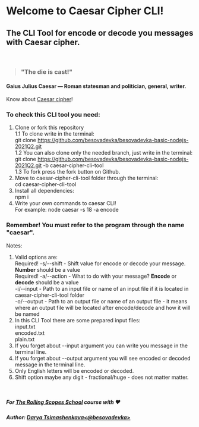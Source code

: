 # Welcome to Caesar Cipher CLI!
## The CLI Tool for encode or decode you messages with Caesar cipher.   
&nbsp;
> ### "The die is cast!"  

#### Gaius Julius Caesar — Roman statesman and politician, general, writer.  

Know about [Caesar cipher](https://en.wikipedia.org/wiki/Caesar_cipher)!  

### To check this CLI tool you need:  

1. Clone or fork this repository  
1.1 To clone write in the terminal:  
git clone https://github.com/besovadevka/besovadevka-basic-nodejs-2021Q2.git  
1.2 You can also clone only the needed branch, just write in the terminal:  
git clone https://github.com/besovadevka/besovadevka-basic-nodejs-2021Q2.git -b caesar-cipher-cli-tool  
1.3 To fork press the fork button on Github.  
2. Move to caesar-cipher-cli-tool folder through the terminal:  
cd caesar-cipher-cli-tool  
3. Install all dependencies:  
npm i  
4. Write your own commands to caesar CLI!  
For example: node caesar -s 18 -a encode  

### Remember! You must refer to the program through the name "caesar".  

Notes:
1. Valid options are:  
Required! -s/--shift - Shift value for encode or decode your message. **Number** should be a value  
Required! -a/--action - What to do with your message? **Encode** or **decode** should be a value  
-i/--input - Path to an input file or name of an input file if it is located in caesar-cipher-cli-tool folder  
-o/--output - Path to an output file or name of an output file - it means where an output file will be located after encode/decode and how it will be named  
2. In this CLI Tool there are some prepared input files:  
input.txt  
encoded.txt  
plain.txt  
3. If you forget about --input argument you can write you message in the terminal line.
4. If you forget about --output argument you will see encoded or decoded message in the terminal line.
5. Only English letters will be encoded or decoded.  
6. Shift option maybe any digit - fractional/huge - does not matter matter.

&nbsp;
##### For [The Rolling Scopes School](https://rs.school/) course with ♥
##### Author: [Darya Tsimashenkava<@besovadevka>](https://github.com/besovadevka)
